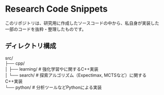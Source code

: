 # Research Code Snippets

このリポジトリは、研究用に作成したソースコードの中から、私自身が実装した一部のコードを抜粋・整理したものです。

## ディレクトリ構成

src/  
├── cpp/  
│ ├── learning/ # 強化学習やに関するC++実装  
│ └── search/ # 探索アルゴリズム（Expectimax, MCTSなど）に関するC++実装  
└── python/ # 分析ツールなどPythonによる実装  

